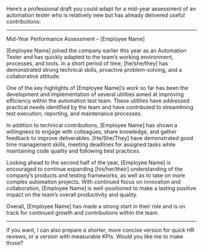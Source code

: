 Here’s a professional draft you could adapt for a mid-year assessment of an automation tester who is relatively new but has already delivered useful contributions:


---

Mid-Year Performance Assessment – [Employee Name]

[Employee Name] joined the company earlier this year as an Automation Tester and has quickly adapted to the team’s working environment, processes, and tools. In a short period of time, [he/she/they] has demonstrated strong technical skills, proactive problem-solving, and a collaborative attitude.

One of the key highlights of [Employee Name]’s work so far has been the development and implementation of several utilities aimed at improving efficiency within the automation test team. These utilities have addressed practical needs identified by the team and have contributed to streamlining test execution, reporting, and maintenance processes.

In addition to technical contributions, [Employee Name] has shown a willingness to engage with colleagues, share knowledge, and gather feedback to improve deliverables. [He/She/They] have demonstrated good time management skills, meeting deadlines for assigned tasks while maintaining code quality and following best practices.

Looking ahead to the second half of the year, [Employee Name] is encouraged to continue expanding [his/her/their] understanding of the company’s products and testing frameworks, as well as to take on more complex automation projects. With continued focus on innovation and collaboration, [Employee Name] is well-positioned to make a lasting positive impact on the team’s overall productivity and quality.

Overall, [Employee Name] has made a strong start in their role and is on track for continued growth and contributions within the team.


---

If you want, I can also prepare a shorter, more concise version for quick HR reviews, or a version with measurable KPIs. Would you like me to make those?


